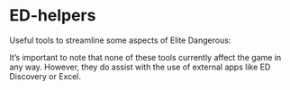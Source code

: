 # ED-helpers
Useful tools to streamline some aspects of Elite Dangerous:

It’s important to note that none of these tools currently affect the game in any way. However, they do assist with the use of external apps like ED Discovery or Excel.
